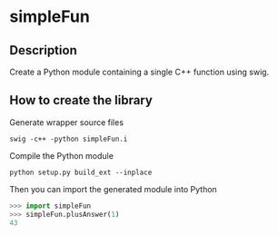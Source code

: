 simpleFun
===
Description
----
Create a Python module containing a single C++ function using swig.

How to create the library
----

Generate wrapper source files
```
swig -c++ -python simpleFun.i
```
Compile the Python module
```
python setup.py build_ext --inplace
```
Then you can import the generated module into Python
```python
>>> import simpleFun
>>> simpleFun.plusAnswer(1)
43
```


